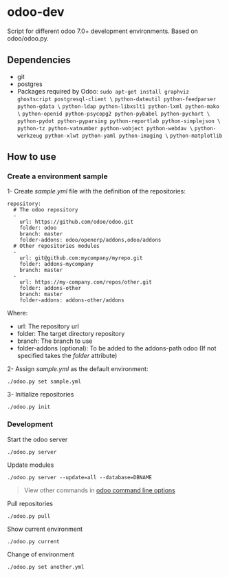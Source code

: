 # odoo-dev

Script for different odoo 7.0+ development environments.
Based on odoo/odoo.py.

## Dependencies

* git
* postgres
* Packages required by Odoo:
`sudo apt-get install graphviz ghostscript postgresql-client \`
`python-dateutil python-feedparser python-gdata \`
`python-ldap python-libxslt1 python-lxml python-mako \`
`python-openid python-psycopg2 python-pybabel python-pychart \`
`python-pydot python-pyparsing python-reportlab python-simplejson \`
`python-tz python-vatnumber python-vobject python-webdav \`
`python-werkzeug python-xlwt python-yaml python-imaging \`
`python-matplotlib`

## How to use

### Create a environment **sample**

1- Create *sample.yml* file with the definition of the repositories:

```
repository:
  # The odoo repository
  - 
    url: https://github.com/odoo/odoo.git
    folder: odoo
    branch: master
    folder-addons: odoo/openerp/addons,odoo/addons
  # Other repositories modules
  -
    url: git@github.com:mycompany/myrepo.git
    folder: addons-mycompany
    branch: master
  -
    url: https://my-company.com/repos/other.git
    folder: addons-other
    branch: master
    folder-addons: addons-other/addons
```

Where:

* url: The repository url
* folder: The target directory repository
* branch: The branch to use
* folder-addons (optional): To be added to the addons-path odoo (If not specified takes the *folder* attribute)

2- Assign *sample.yml* as the default environment: 
    
`./odoo.py set sample.yml`

3- Initialize repositories

`./odoo.py init`
 
### Development

Start the odoo server

`./odoo.py server`

Update modules

`./odoo.py server --update=all --database=DBNAME`

> View other commands in [odoo command line options](https://doc.odoo.com/trunk/server/01_getting_started/#command-line-options)

Pull repositories

`./odoo.py pull`

Show current environment

`./odoo.py current`

Change of environment

`./odoo.py set another.yml`

